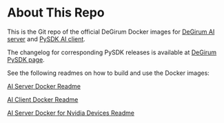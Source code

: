 # About This Repo

This is the Git repo of the official DeGirum Docker images for [DeGirum AI server](https://hub.docker.com/r/degirum/aiserver)
and [PySDK AI client](https://hub.docker.com/r/degirum/aiclient).

The changelog for corresponding PySDK releases is available at [DeGirum PySDK page](https://docs.degirum.com/content/pysdk/).

See the following readmes on how to build and use the Docker images:

[AI Server Docker Readme](./aiserver/README.md)

[AI Client Docker Readme](./aiclient/README.md)

[AI Server Docker for Nvidia Devices Readme](./aiservertrt/README.md)
